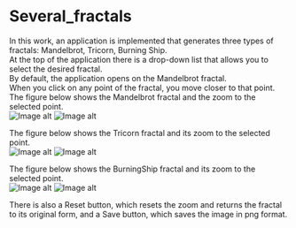 # Several_fractals
In this work, an application is implemented that generates three types of fractals: Mandelbrot, Tricorn, Burning Ship. <br/>
At the top of the application there is a drop-down list that allows you to select the desired fractal. <br/>
By default, the application opens on the Mandelbrot fractal. <br/>
When you click on any point of the fractal, you move closer to that point. <br/>
The figure below shows the Mandelbrot fractal and the zoom to the selected point. <br/>
![Image alt](https://github.com/Marakuia/Several_fractals/blob/main/image_result/mandelbrot.jpeg)
![Image alt](https://github.com/Marakuia/Several_fractals/blob/main/image_result/mandelbrot_zoom.jpeg)<br/>

The figure below shows the Tricorn fractal and its zoom to the selected point. <br/>
![Image alt](https://github.com/Marakuia/Several_fractals/blob/main/image_result/tricorn.jpeg)
![Image alt](https://github.com/Marakuia/Several_fractals/blob/main/image_result/tricorn_zoom.jpeg)

The figure below shows the BurningShip fractal and its zoom to the selected point. <br/>
![Image alt](https://github.com/Marakuia/Several_fractals/blob/main/image_result/burningShip.jpeg)
![Image alt](https://github.com/Marakuia/Several_fractals/blob/main/image_result/burningShip_zoom.jpeg)

There is also a Reset button, which resets the zoom and returns the fractal to its original form, and a Save button, which saves the image in png format.
